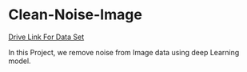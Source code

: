 # Clean-Noise-Image

[Drive Link For Data Set](https://drive.google.com/drive/folders/1sw5dwVSeYRu9mFa_G4If90YNKXsVviE8?usp=sharing)


In this Project, we remove noise from Image data using deep Learning model.
